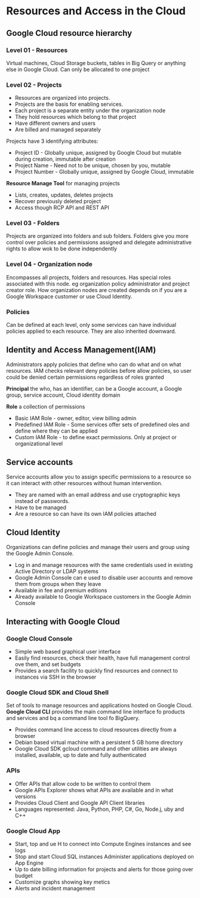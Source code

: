 <h1>Resources and Access in the Cloud</h1>
<h2>Google Cloud resource hierarchy</h2>

<h3>Level 01 - Resources</h3>

Virtual machines, Cloud Storage buckets, tables in Big Query or anything else in Google Cloud. Can only be allocated to one project

<h3>Level 02 - Projects</h3>

* Resources are organized into projects. 
* Projects are the basis for enabling services. 
* Each project is a separate entity under the organization node
* They hold resources which belong to that project
* Have different owners and users
* Are billed and managed separately

Projects have 3 identifying attributes:
* Project ID - Globally unique, assigned by Google Cloud but mutable during creation, immutable after creation
* Project Name - Need not to be unique, chosen by you, mutable
* Project Number - Globally unique, assigned by Google Cloud, immutable

**Resource Manage Tool** for managing projects
* Lists, creates, updates, deletes projects
* Recover previously deleted project
* Access though RCP API and REST API


<h3>Level 03 - Folders</h3>

Projects are organized into folders and sub folders. Folders give you more control over policies and permissions assigned and delegate administrative rights to allow wok to be done independently


<h3>Level 04 - Organization node</h3>

Encompasses all projects, folders and resources. Has special roles associated with this node. eg organization policy administrator and project creator role. How organization nodes are created depends on if you are a Google Workspace customer or use Cloud Identity.


<h3>Policies</h3>

Can be defined at each level, only some services can have individual policies applied to each resource. They are also inherited downward.


<h2>Identity and Access Management(IAM)</h2>

Administrators apply policies that define who can do what and on what resources.
IAM checks relevant deny policies before allow policies, so user could be denied certain permissions regardless of roles granted


**Principal** the who, has an identifier, can be a Google account, a Google group, service account, Cloud identity domain

**Role** a collection of permissions 
* Basic IAM Role - owner, editor, view billing admin
* Predefined IAM Role - Some services offer sets of predefined oles and define where they can be applied
* Custom IAM Role - to define exact permissions. Only at project or organizational level


<h2>Service accounts</h2>

Service accounts allow you to assign specific permissions to a resource so it can interact with other resources without human intervention. 

* They are named with an email address and use cryptographic keys instead of passwords.
* Have to be managed
* Are a resource so can have its own IAM policies attached

<h2>Cloud Identity</h2>

Organizations can define policies and manage their users and group using the Google Admin Console.

* Log in and manage resources with the same credentials used in existing Active Directory or LDAP systems
* Google Admin Console can e used to disable user accounts and remove them from groups when they leave
* Available in fee and premium editions
* Already available to Google Workspace customers in the Google Admin Console

<h2>Interacting with Google Cloud</h2>

<h3>Google Cloud Console</h3>

* Simple web based graphical user interface
* Easily find resources, check their health, have full management control ove them, and set budgets
* Provides a search facility to quickly find resources and connect to instances via SSH in the browser

<h3>Google Cloud SDK and Cloud Shell</h3>

Set of tools to manage resources and applications hosted on Google Cloud. **Google Cloud CLI** provides the main command line interface fo products and services and bq a command line tool fo BigQuery.

* Provides command line access to cloud resources directly from a browser
* Debian based virtual machine with a persistent 5 GB home directory
* Google Cloud SDK gcloud command and other utilities are always installed, available, up to date and fully authenticated

<h3>APIs</h3>

* Offer APIs that allow code to be written to control them
* Google APIs Explorer shows what APIs are available and in what versions
* Provides Cloud Client and Google API Client libraries
* Languages represented: Java, Python, PHP, C#, Go, Node.j, uby and C++

<h3>Google Cloud App</h3>

* Start, top and ue H to connect into Compute Engines instances and see logs
* Stop and start Cloud SQL instances
Administer applications deployed on App Engine
* Up to date billing information for projects and alerts for those going over budget
* Customize graphs showing key metics
* Alerts and incident management
